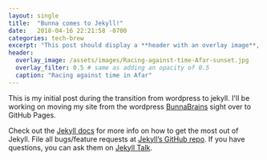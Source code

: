 ```yaml
---
layout: single
title:  "Bunna comes to Jekyll!"
date:   2018-04-16 22:21:58 -0700
categories: tech-brew
excerpt: "This post should display a **header with an overlay image**, if the theme supports it."
header:
  overlay_image: /assets/images/Racing-against-time-Afar-sunset.jpg
  overlay_filter: 0.5 # same as adding an opacity of 0.5
  caption: "Racing against time in Afar"
---
```

This is my initial post during the transition from wordpress to jekyll. I'll be working on moving my site from the wordpress [BunnaBrains][jekyll-docs] sight over to GitHub Pages.



Check out the [Jekyll docs][jekyll-docs] for more info on how to get the most out of Jekyll. File all bugs/feature requests at [Jekyll’s GitHub repo][jekyll-gh]. If you have questions, you can ask them on [Jekyll Talk][jekyll-talk].

[old-site]: https://bunnabrains.com
[jekyll-docs]: https://jekyllrb.com/docs/home
[jekyll-gh]:   https://github.com/jekyll/jekyll
[jekyll-talk]: https://talk.jekyllrb.com/
